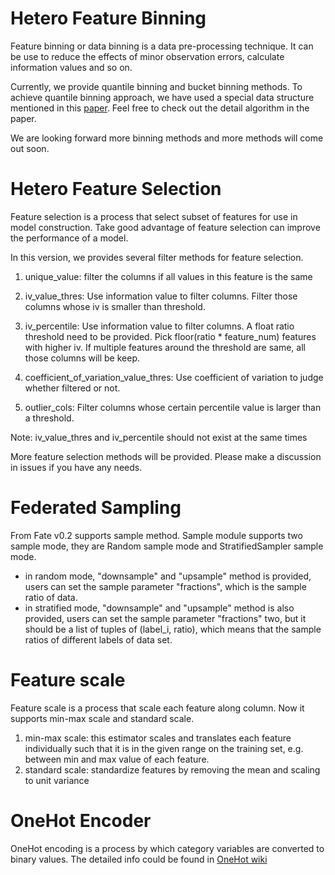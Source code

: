 # Hetero Feature Binning

Feature binning or data binning is a data pre-processing technique. It can be use to reduce the effects of minor observation errors, calculate information values and so on.

Currently, we provide quantile binning and bucket binning methods. To achieve quantile binning approach, we have used a special data structure mentioned in this [paper](https://www.researchgate.net/profile/Michael_Greenwald/publication/2854033_Space-Efficient_Online_Computation_of_Quantile_Summaries/links/0f317533ee009cd3f3000000/Space-Efficient-Online-Computation-of-Quantile-Summaries.pdf). Feel free to check out the detail algorithm in the paper.

We are looking forward more binning methods and more methods will come out soon.

# Hetero Feature Selection

Feature selection is a process that select subset of features for use in model construction. Take good advantage of feature selection can improve the performance of a model.

In this version, we provides several filter methods for feature selection.

1. unique_value: filter the columns if all values in this feature is the same

2. iv_value_thres: Use information value to filter columns. Filter those columns whose iv is smaller than threshold.

3. iv_percentile: Use information value to filter columns. A float ratio threshold need to be provided. Pick floor(ratio * feature_num) features with higher iv. If multiple features around the threshold are same, all those columns will be keep.

4. coefficient_of_variation_value_thres: Use coefficient of variation to judge whether filtered or not.

5. outlier_cols: Filter columns whose certain percentile value is larger than a threshold.

Note: iv_value_thres and iv_percentile should not exist at the same times

More feature selection methods will be provided. Please make a discussion in issues if you have any needs.

# Federated Sampling

From Fate v0.2 supports sample method.
Sample module supports two sample mode, they are Random sample mode and StratifiedSampler sample mode.
* in random mode, "downsample" and "upsample" method is provided, users 
can set the sample parameter "fractions", which is the sample ratio of data.
* in stratified mode, "downsample" and "upsample" method is also provided, 
users can set the sample parameter "fractions" two, but it should be a list of tuples of (label_i, ratio),
which means that the sample ratios of different labels of data set.

# Feature scale
Feature scale is a process that scale each feature along column. Now it supports min-max scale and standard scale. 
1. min-max scale: this estimator scales and translates each feature individually such that it is in the given range on the training set, e.g. between min and max value of each feature.
2. standard scale: standardize features by removing the mean and scaling to unit variance

# OneHot Encoder
OneHot encoding is a process by which category variables are converted to binary values. The detailed info could be found in [OneHot wiki](https://en.wikipedia.org/wiki/One-hot)